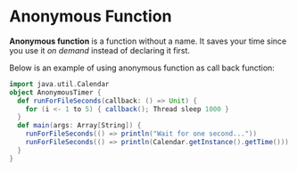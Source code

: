 Anonymous Function
===================
**Anonymous function** is a function without a name. It saves your time since you use it *on demand* instead of declaring it first.

Below is an example of using anonymous function as call back function:

```scala
import java.util.Calendar
object AnonymousTimer {
  def runForFileSeconds(callback: () => Unit) {
    for (i <- 1 to 5) { callback(); Thread sleep 1000 }
  }
  def main(args: Array[String]) {
    runForFileSeconds(() => println("Wait for one second..."))
    runForFileSeconds(() => println(Calendar.getInstance().getTime()))
  }
}
```
